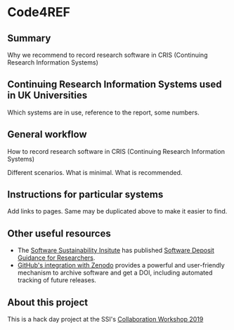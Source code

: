 # Code4REF

## Summary

Why we recommend to record research software in
CRIS (Continuing Research Information Systems)

## Continuing Research Information Systems used in UK Universities

Which systems are in use, reference to the report, some numbers.

## General workflow

How to record research software in CRIS (Continuing Research Information Systems)

Different scenarios. What is minimal. What is recommended.

## Instructions for particular systems

Add links to pages. Same may be duplicated above to make it easier to find.

## Other useful resources

- The [Software Sustainability Insitute](https://software.ac.uk) has published [Software Deposit Guidance for Researchers](https://softwaresaved.github.io/software-deposit-guidance/).
- [GitHub's integration with Zenodo](https://guides.github.com/activities/citable-code/) provides a powerful and user-friendly mechanism to archive software and get a DOI, including automated tracking of future releases.

## About this project

This is a hack day project at the SSI's [Collaboration Workshop 2019](https://www.software.ac.uk/cw19)
